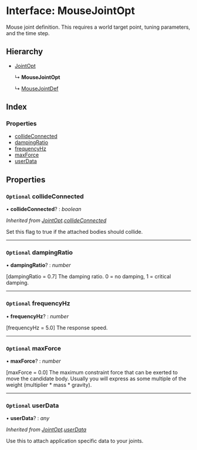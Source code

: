 
# Interface: MouseJointOpt

Mouse joint definition. This requires a world target point, tuning
parameters, and the time step.

## Hierarchy

* [JointOpt](/api/interfaces/jointopt)

  ↳ **MouseJointOpt**

  ↳ [MouseJointDef](/api/interfaces/mousejointdef)

## Index

### Properties

* [collideConnected](/api/interfaces/mousejointopt#optional-collideconnected)
* [dampingRatio](/api/interfaces/mousejointopt#optional-dampingratio)
* [frequencyHz](/api/interfaces/mousejointopt#optional-frequencyhz)
* [maxForce](/api/interfaces/mousejointopt#optional-maxforce)
* [userData](/api/interfaces/mousejointopt#optional-userdata)

## Properties

### `Optional` collideConnected

• **collideConnected**? : *boolean*

*Inherited from [JointOpt](/api/interfaces/jointopt).[collideConnected](/api/interfaces/jointopt#optional-collideconnected)*

Set this flag to true if the attached bodies
should collide.

___

### `Optional` dampingRatio

• **dampingRatio**? : *number*

[dampingRatio = 0.7] The damping ratio. 0 = no damping, 1 = critical
damping.

___

### `Optional` frequencyHz

• **frequencyHz**? : *number*

[frequencyHz = 5.0] The response speed.

___

### `Optional` maxForce

• **maxForce**? : *number*

[maxForce = 0.0] The maximum constraint force that can be exerted to move
the candidate body. Usually you will express as some multiple of the
weight (multiplier * mass * gravity).

___

### `Optional` userData

• **userData**? : *any*

*Inherited from [JointOpt](/api/interfaces/jointopt).[userData](/api/interfaces/jointopt#optional-userdata)*

Use this to attach application specific data to your joints.

